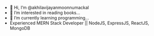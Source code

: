 - 👋 Hi, I’m @akhilavijayanmoonnumackal
- 👀 I’m interested in reading books...
- 🌱 I’m currently learning programming...
- Experienced MERN Stack Developer || NodeJS, ExpressJS, ReactJS, MongoDB

<!---
akhilavijayanmoonnumackal/akhilavijayanmoonnumackal is a ✨ special ✨ repository because its `README.md` (this file) appears on your GitHub profile.
You can click the Preview link to take a look at your changes.
--->
